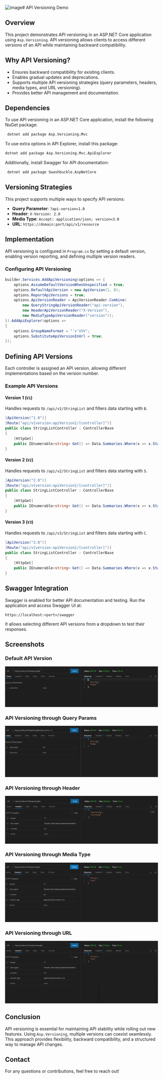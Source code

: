 ![image](https://github.com/user-attachments/assets/35d6a5b9-e974-4e6e-a96b-f91852ee3242)# API Versioning Demo

## Overview
This project demonstrates API versioning in an ASP.NET Core application using `Asp.Versioning`. API versioning allows clients to access different versions of an API while maintaining backward compatibility.

## Why API Versioning?
- Ensures backward compatibility for existing clients.
- Enables gradual updates and deprecations.
- Supports multiple API versioning strategies (query parameters, headers, media types, and URL versioning).
- Provides better API management and documentation.

## Dependencies
To use API versioning in an ASP.NET Core application, install the following NuGet package:
```sh
 dotnet add package Asp.Versioning.Mvc
```
To use extra options in API Explorer, install this package:
```sh
dotnet add package Asp.Versioning.Mvc.ApiExplorer
```
Additionally, install Swagger for API documentation:
```sh
 dotnet add package Swashbuckle.AspNetCore
```

## Versioning Strategies
This project supports multiple ways to specify API versions:
- **Query Parameter**: `?api-version=1.0`
- **Header**: `X-Version: 2.0`
- **Media Type**: `Accept: application/json; version=3.0`
- **URL**: `https://domain:port/api/v1/resource`

## Implementation
API versioning is configured in `Program.cs` by setting a default version, enabling version reporting, and defining multiple version readers.

### Configuring API Versioning
```csharp
builder.Services.AddApiVersioning(options => {
    options.AssumeDefaultVersionWhenUnspecified = true;
    options.DefaultApiVersion = new ApiVersion(1, 0);
    options.ReportApiVersions = true;
    options.ApiVersionReader = ApiVersionReader.Combine(
        new QueryStringApiVersionReader("api-version"),
        new HeaderApiVersionReader("X-Version"),
        new MediaTypeApiVersionReader("version"));
}).AddApiExplorer(options =>
{
    options.GroupNameFormat = "'v'VVV";
    options.SubstituteApiVersionInUrl = true;
});
```

## Defining API Versions
Each controller is assigned an API version, allowing different implementations based on the version number.

### Example API Versions
#### Version 1 (`V1`)
Handles requests to `/api/v1/StringList` and filters data starting with `B`.
```csharp
[ApiVersion("1.0")]
[Route("api/v{version:apiVersion}/[controller]")]
public class StringListController : ControllerBase
{
    [HttpGet]
    public IEnumerable<string> Get() => Data.Summaries.Where(x => x.StartsWith("B"));
}
```
#### Version 2 (`V2`)
Handles requests to `/api/v2/StringList` and filters data starting with `S`.
```csharp
[ApiVersion("2.0")]
[Route("api/v{version:apiVersion}/[controller]")]
public class StringListController : ControllerBase
{
    [HttpGet]
    public IEnumerable<string> Get() => Data.Summaries.Where(x => x.StartsWith("S"));
}
```
#### Version 3 (`V3`)
Handles requests to `/api/v3/StringList` and filters data starting with `C`.
```csharp
[ApiVersion("3.0")]
[Route("api/v{version:apiVersion}/[controller]")]
public class StringListController : ControllerBase
{
    [HttpGet]
    public IEnumerable<string> Get() => Data.Summaries.Where(x => x.StartsWith("C"));
}
```

## Swagger Integration
Swagger is enabled for better API documentation and testing. Run the application and access Swagger UI at:
```
https://localhost:<port>/swagger
```
It allows selecting different API versions from a dropdown to test their responses.


## Screenshots

### Default API Version
![default-api-version](https://github.com/Sanjuchilukuri/Api-Versioning/blob/master/Images/v1-default-version.png?raw=true)

### API Versioning through Query Params
![api-version-query-params](https://github.com/Sanjuchilukuri/Api-Versioning/blob/master/Images/v1-query-params.png?raw=true)

### API Versioning through Header
![api-version-header](https://github.com/Sanjuchilukuri/Api-Versioning/blob/master/Images/header-parameter.png?raw=true)

### API Versioning through Media Type
![api-version-media-type](https://github.com/Sanjuchilukuri/Api-Versioning/blob/master/Images/mediatype.png?raw=true)

### API Versioning through URL
![api-version-url](https://github.com/Sanjuchilukuri/Api-Versioning/blob/master/Images/url.png?raw=true)


## Conclusion
API versioning is essential for maintaining API stability while rolling out new features. Using `Asp.Versioning`, multiple versions can coexist seamlessly. This approach provides flexibility, backward compatibility, and a structured way to manage API changes.

## Contact
For any questions or contributions, feel free to reach out!
